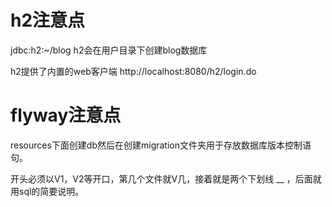 # h2注意点
jdbc:h2:~/blog h2会在用户目录下创建blog数据库

h2提供了内置的web客户端
http://localhost:8080/h2/login.do

# flyway注意点
resources下面创建db然后在创建migration文件夹用于存放数据库版本控制语句。

开头必须以V1，V2等开口，第几个文件就V几，接着就是两个下划线 __ ，后面就用sql的简要说明。